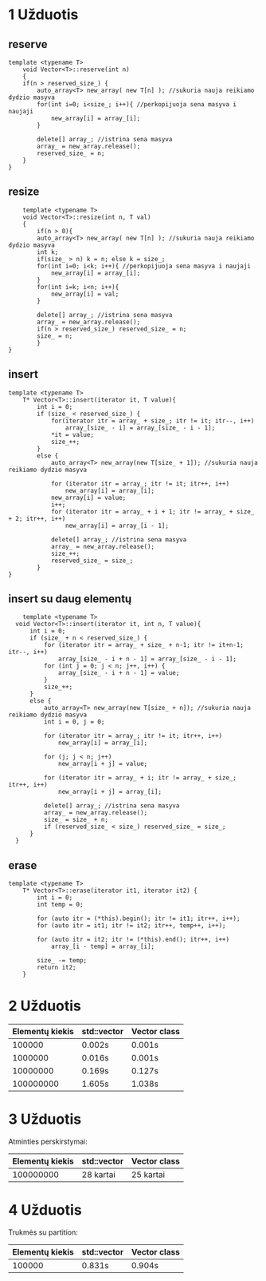 # 1 Užduotis

## reserve
```
template <typename T>
    void Vector<T>::reserve(int n)
    {
    if(n > reserved_size_) {
        auto_array<T> new_array( new T[n] ); //sukuria nauja reikiamo dydzio masyva
        for(int i=0; i<size_; i++){ //perkopijuoja sena masyva i naujaji
            new_array[i] = array_[i];
        }

        delete[] array_; //istrina sena masyva
        array_ = new_array.release();
        reserved_size_ = n;
    }
}
```

## resize
```
    template <typename T>
    void Vector<T>::resize(int n, T val)
    {
        if(n > 0){
        auto_array<T> new_array( new T[n] ); //sukuria nauja reikiamo dydzio masyva
        int k;
        if(size_ > n) k = n; else k = size_;
        for(int i=0; i<k; i++){ //perkopijuoja sena masyva i naujaji
            new_array[i] = array_[i];
        }
        for(int i=k; i<n; i++){
            new_array[i] = val;
        }

        delete[] array_; //istrina sena masyva
        array_ = new_array.release();
        if(n > reserved_size_) reserved_size_ = n;
        size_ = n;
        }
}
```

## insert
```
template <typename T>
    T* Vector<T>::insert(iterator it, T value){
		int i = 0;
		if (size_ < reserved_size_) {
			for(iterator itr = array_ + size_; itr != it; itr--, i++)
				array_[size_ - i] = array_[size_ - i - 1];
			*it = value;
			size_++;
		}
		else {
			auto_array<T> new_array(new T[size_ + 1]); //sukuria nauja reikiamo dydzio masyva

			for (iterator itr = array_; itr != it; itr++, i++)
				new_array[i] = array_[i];
			new_array[i] = value;
			i++;
			for (iterator itr = array_ + i + 1; itr != array_ + size_ + 2; itr++, i++)
				new_array[i] = array_[i - 1];

			delete[] array_; //istrina sena masyva
			array_ = new_array.release();
			size_++;
			reserved_size_ = size_;
		}
}
```

## insert su daug elementų
  ```
      template <typename T>
    void Vector<T>::insert(iterator it, int n, T value){
        int i = 0;
		if (size_ + n < reserved_size_) {
			for (iterator itr = array_ + size_ + n-1; itr != it+n-1; itr--, i++)
				array_[size_ - i + n - 1] = array_[size_ - i - 1];
			for (int j = 0; j < n; j++, i++) {
				array_[size_ - i + n - 1] = value;
			}
			size_++;
		}
		else {
			auto_array<T> new_array(new T[size_ + n]); //sukuria nauja reikiamo dydzio masyva
			int i = 0, j = 0;

			for (iterator itr = array_; itr != it; itr++, i++)
				new_array[i] = array_[i];

			for (j; j < n; j++)
				new_array[i + j] = value;

			for (iterator itr = array_ + i; itr != array_ + size_; itr++, i++)
				new_array[i + j] = array_[i];

			delete[] array_; //istrina sena masyva
			array_ = new_array.release();
			size_ = size_ + n;
			if (reserved_size_ < size_) reserved_size_ = size_;
		}
    }
  ```

## erase
```
template <typename T>
    T* Vector<T>::erase(iterator it1, iterator it2) {
		int i = 0;
		int temp = 0;

		for (auto itr = (*this).begin(); itr != it1; itr++, i++);
		for (auto itr = it1; itr != it2; itr++, temp++, i++);

		for (auto itr = it2; itr != (*this).end(); itr++, i++)
			array_[i - temp] = array_[i];

		size_ -= temp;
		return it2;
	}
```
  
# 2 Užduotis

| Elementų kiekis | std::vector | Vector class |
| --------------  | ----------- | ------------ |
| 100000          | 0.002s      | 0.001s       |
| 1000000         | 0.016s      | 0.001s       |
| 10000000        | 0.169s      | 0.127s       |
| 100000000       | 1.605s      | 1.038s       |

# 3 Užduotis

Atminties perskirstymai:

| Elementų kiekis | std::vector | Vector class |
| --------------  | ----------- | ------------ |
| 100000000       | 28 kartai   | 25 kartai    |

# 4 Užduotis

Trukmės su partition:

| Elementų kiekis | std::vector | Vector class |
| --------------  | ----------- | ------------ |
| 100000          | 0.831s      | 0.904s       |
